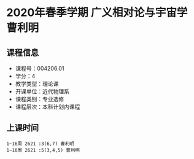 # 2020年春季学期 广义相对论与宇宙学 曹利明






## 课程信息

- 课程号：004206.01
- 学分：4
- 教学类型：理论课
- 开课单位：近代物理系
- 课程类别：专业选修
- 课程层次：本科计划内课程

## 上课时间

```
1~16周 2621 :3(6,7) 曹利明
1~16周 2621 :5(3,4,5) 曹利明
```

